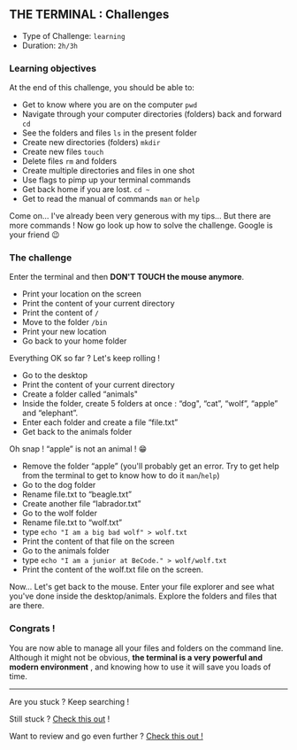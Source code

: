 ## THE TERMINAL : Challenges

- Type of Challenge: `learning`
- Duration: `2h/3h`

### Learning objectives

At the end of this challenge, you should be able to:

- Get to know where you are on the computer `pwd`
- Navigate through your computer directories (folders) back and forward `cd`
- See the folders and files `ls` in the present folder
- Create new directories (folders) `mkdir`
- Create new files `touch`
- Delete files `rm` and folders
- Create multiple directories and files in one shot
- Use flags to pimp up your terminal commands
- Get back home if you are lost. `cd ~`
- Get to read the manual of commands `man` or `help`

Come on… I've already been very generous with my tips... But there are more commands ! Now go look up how to solve the challenge. Google is your friend 😉

### The challenge

Enter the terminal and then **DON'T TOUCH the mouse anymore**.

- Print your location on the screen
- Print the content of your current directory
- Print the content of `/`
- Move to the folder `/bin`
- Print your new location
- Go back to your home folder

Everything OK so far ? Let's keep rolling !

- Go to the desktop
- Print the content of your current directory
- Create a folder called “animals"
- Inside the folder, create 5 folders at once : “dog", “cat”, “wolf”, “apple” and “elephant”.
- Enter each folder and create a file “file.txt”
- Get back to the animals folder

Oh snap ! “apple” is not an animal ! 😁

- Remove the folder “apple” (you'll probably get an error. Try to get help from the terminal to get to know how to do it `man`/`help`)
- Go to the dog folder
- Rename file.txt to “beagle.txt”
- Create another file “labrador.txt”
- Go to the wolf folder
- Rename file.txt to “wolf.txt”
- type `echo "I am a big bad wolf" > wolf.txt`
- Print the content of that file on the screen
- Go to the animals folder
- type `echo "I am a junior at BeCode." > wolf/wolf.txt`
- Print the content of the wolf.txt file on the screen.

Now… Let's get back to the mouse. Enter your file explorer and see what you've done inside the desktop/animals. Explore the folders and files that are there.

### Congrats !

You are now able to manage all your files and folders on the command line. Although it might not be obvious, **the terminal is a very powerful and modern environment** , and knowing how to use it will save you loads of time.

---

Are you stuck ? Keep searching !

Still stuck ? [Check this out](https://www.youtube.com/watch?v=5XgBd6rjuDQ&t=8s&ab_channel=JesseShowalter) !

Want to review and go even further ? [Check this out !](https://www.youtube.com/watch?v=uwAqEzhyjtw&t=1s&ab_channel=TraversyMedia)
